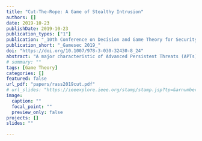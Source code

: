 ```yaml
---
title: "Cut-The-Rope: A Game of Stealthy Intrusion"
authors: []
date: 2019-10-23
publishDate: 2019-10-23
publication_types: ["1"]
publication: "_10th Conference on Decision and Game Theory for Security_"
publication_short: "_Gamesec 2019_"
doi: "https://doi.org/10.1007/978-3-030-32430-8_24"
abstract: "A major characteristic of Advanced Persistent Threats (APTs) is their stealthiness over a possibly long period, during which the victim system is being penetrated and prepared for the finishing blow. We model an APT as a game played on an attack graph G, and consider the following interaction pattern: the attacker chooses an attack path in G towards its target \\𝑣_0\\ , and step-by-step works its way towards the goal by repeated penetrations. In each step, it leaves a backdoor for an easy return to learn how to accomplish the next step. We call this return path the “rope”. The defender’s aim is “cutting” this rope by cleaning the system from (even unknown) backdoors, e.g., by patching systems or changing configurations. While the defender is doing so in fixed intervals governed by working hours/shifts, the attacker is allowed to take any number of moves at any point in time. The game is thus repeated, i.e., in discrete time, only for the defender, while the second player (adversary) moves in continuous time. It also has asymmetric information, since the adversary is stealthy at all times, until the damage causing phase of the APT. The payoff in the game is the attacker’s chance to reach this final stage, while the defender’s goal is minimizing this likelihood (risk). We illustrate the model by a numerical example and open access implementation in R."
# summary: ""
tags: [Game Theory]
categories: []
featured: false
url_pdf: "papers/rass2019cut.pdf"
# url_slides: "https://ieeexplore.ieee.org/stamp/stamp.jsp?tp=&arnumber=8894107"
image:
  caption: ""
  focal_point: ""
  preview_only: false
projects: []
slides: ""

---
```

